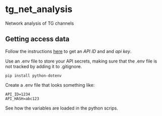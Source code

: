 # tg_net_analysis
Network analysis of TG channels


## Getting access data
Follow the instructions [here](https://docs.telethon.dev/en/stable/basic/signing-in.html) to get an _API ID_ and and _api key_.

Use an .env file to store your API secrets, making sure that the .env file is not tracked by adding it to .gitignore.

```pip install python-dotenv```

Create a .env file that looks something like:
```
API_ID=1234
API_HASH=abc123
``` 

See how the variables are loaded in the python scrips.